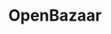 ---
title: OpenBazaar
crosslinks:
- Buttcoin
- Bitcoin
- autotldr
- ethereum
- dashpay
- ipfs
- joinmarket
- Bitcoincash
- DarkNetMarkets
- 3c5g1
- cats
- Serendipity
- BazaarMarkets
---